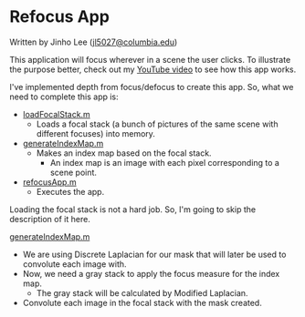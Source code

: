 # Refocus App

Written by Jinho Lee (jl5027@columbia.edu)

This application will focus wherever in a scene the user clicks. To illustrate the purpose better, check out my [YouTube video](https://youtu.be/qJmX-NFqSr0) to see how this app works.

I've implemented depth from focus/defocus to create this app. So, what we need to complete this app is:
- [loadFocalStack.m](https://github.com/JinhoLee93/Computer_Vision/blob/main/refocus_app/loadFocalStack.m)
  - Loads a focal stack (a bunch of pictures of the same scene with different focuses) into memory.
- [generateIndexMap.m](https://github.com/JinhoLee93/Computer_Vision/blob/main/refocus_app/generateIndexMap.m) 
  - Makes an index map based on the focal stack.
    - An index map is an image with each pixel corresponding to a scene point.
- [refocusApp.m](https://github.com/JinhoLee93/Computer_Vision/blob/main/refocus_app/refocusApp.m)
  - Executes the app. 

Loading the focal stack is not a hard job. So, I'm going to skip the description of it here. 

[generateIndexMap.m](https://github.com/JinhoLee93/Computer_Vision/blob/main/refocus_app/generateIndexMap.m) 
- We are using Discrete Laplacian for our mask that will later be used to convolute each image with. 
- Now, we need a gray stack to apply the focus measure for the index map.
  - The gray stack will be calculated by Modified Laplacian. 
- Convolute each image in the focal stack with the mask created.  
